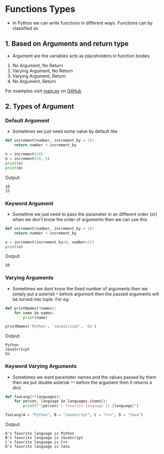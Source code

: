 # Functions Types

- In Python we can write functions in different ways. Functions can by classified as

## 1. Based on Arguments and return type

- Argument are the variables acts as placeholders in function bodies

1. No Argument, No Return
1. Varying Argument, No Return
1. Varying Argument, Return
1. No Argument, Return

For examples visit [main.py](/23_Function-Types/main.py) on [GitHub](https://github.com/PavanTeja-777)

## 2. Types of Argument

### Default Argument

- Sometimes we just need some value by default like

```py
def increment(number, increment_by = 1):
    return number + increment_by

n = increment(10)
m = increment(10, 5)
print(n)
print(m)
```

Output:
```
10
15
```

### Keyword Argument

- Sometime we just need to pass the parameter in an different order (or) when we don't know the order of arguments then we can use this

```py
def increment(number, increment_by = 1):
    return number + increment_by

o = increment(increment_by=9, number=21)
print(o)
```

Output:
```
30
```

### Varying Arguments
- Sometimes we dont know the fixed number of arguments then we simply put a asterisk `*` before argument then the passed arguments will be turned into tuple. For eg:

```py
def printNames(*names):
    for name in names:
        print(name)

printNames('Python', 'JavaScricpt', 'Go')
```

Output:
```
Python
JavaScricpt
Go
```

### Keyword Varying Arguments
- Sometimes we want parameter names and the values passed by them then we put double asterisk `**` before the argument then it returns a dict:

```py
def favLang(**languages):
    for person, language in languages.items():
        print(f"{person}'s favorite language is {language}")

favLang(A = "Python", B = "JavaScript", C = "C++", D = "Java")
```

Output:
```
A's favorite language is Python
B's favorite language is JavaScript
C's favorite language is C++
D's favorite language is Java
```